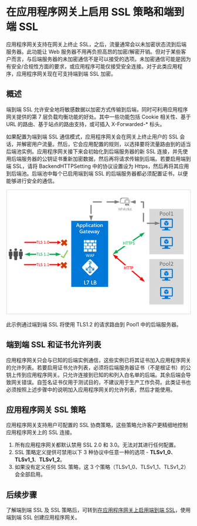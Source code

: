 <properties
    pageTitle="在应用程序网关上启用 SSL 策略和端到端 SSL | Azure"
    description="此页概述应用程序网关的端到端 SSL 支持。"
    documentationcenter="na"
    services="application-gateway"
    author="amsriva"
    manager="rossort"
    editor="amsriva" />  

<tags
    ms.assetid="3976399b-25ad-45eb-8eb3-fdb736a598c5"
    ms.service="application-gateway"
    ms.devlang="na"
    ms.topic="hero-article"
    ms.tgt_pltfrm="na"
    ms.workload="infrastructure-services"
    ms.date="12/12/2016"
    wacn.date="01/03/2017"
    ms.author="amsriva" />  


# 在应用程序网关上启用 SSL 策略和端到端 SSL

应用程序网关支持在网关上终止 SSL，之后，流量通常会以未加密状态流到后端服务器。此功能让 Web 服务器不用再负担高昂的加密/解密开销。但对于某些客户而言，与后端服务器的未加密通信不是可以接受的选项。未加密通信可能是因为有安全/合规性方面的要求，或应用程序可能仅接受安全连接。对于此类应用程序，应用程序网关现在可支持端到端 SSL 加密。

## 概述

端到端 SSL 允许安全地将敏感数据以加密方式传输到后端，同时可利用应用程序网关提供的第 7 层负载均衡功能的好处。其中一些功能包括 Cookie 相关性、基于 URL 的路由、基于站点的路由支持，或可插入 X-Forwarded-* 标头。

如果配置为端到端 SSL 通信模式，应用程序网关会在网关上终止用户的 SSL 会话，并解密用户流量。然后，它会应用配置的规则，以选择要将流量路由到的适当后端池实例。应用程序网关接下来会初始化到后端服务器的新 SSL 连接，并先使用后端服务器的公钥证书重新加密数据，然后再将请求传输到后端。若要启用端到端 SSL，请将 BackendHTTPSetting 中的协议设置设为 Https，然后再将其应用到后端池。后端池中每个已启用端到端 SSL 的后端服务器都必须配置证书，以便能够进行安全的通信。

![端到端 ssl 方案][1]  


此示例通过端到端 SSL 将使用 TLS1.2 的请求路由到 Pool1 中的后端服务器。

## 端到端 SSL 和证书允许列表

应用程序网关只会与已知的后端实例通信，这些实例已将其证书加入应用程序网关的允许列表。若要启用证书允许列表，必须将后端服务器证书（不是根证书）的公钥上传到应用程序网关。只允许连接到已知的和列入白名单的后端。其余后端会导致网关错误。自签名证书仅用于测试目的，不建议用于生产工作负荷。此类证书也必须按照上述步骤中的说明加入应用程序网关的允许列表，然后才能使用。

## 应用程序网关 SSL 策略

应用程序网关支持用户可配置的 SSL 协商策略，这些策略允许客户更精细地控制应用程序网关上的 SSL 连接。

1. 所有应用程序网关都默认禁用 SSL 2.0 和 3.0。无法对其进行任何配置。
2. SSL 策略定义提供可禁用以下 3 种协议中任意一种的选项 - **TLSv1\_0**、**TLSv1\_1**、**TLSv1\_2**。
3. 如果没有定义任何 SSL 策略，这 3 个策略（TLSv1\_0、TLSv1\_1、TLSv1\_2）会全部启用。

## 后续步骤

了解端到端 SSL 及 SSL 策略后，可转到[在应用程序网关上启用端到端 SSL](/documentation/articles/application-gateway-end-to-end-ssl-powershell/)，使用端到端 SSL 创建应用程序网关。

<!--Image references-->


[1]: ./media/application-gateway-backend-ssl/scenario.png

<!---HONumber=Mooncake_1226_2016-->